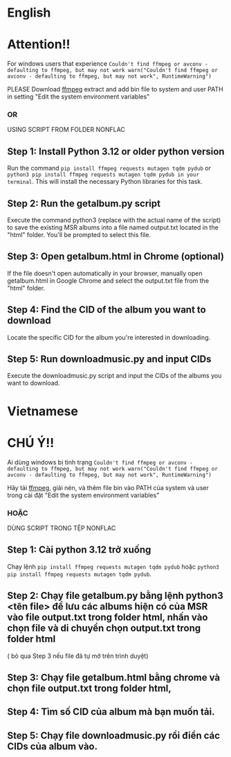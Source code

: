 # English
# Attention!! 
For windows users that experience `Couldn't find ffmpeg or avconv - defaulting to ffmpeg, but may not work warn("Couldn't find ffmpeg or avconv - defaulting to ffmpeg, but may not work", RuntimeWarning")`

PLEASE Download [ffmpeg](https://www.gyan.dev/ffmpeg/builds/ffmpeg-git-essentials.7z) extract and add bin file to system and user PATH in setting "Edit the system environment variables"
### OR
USING SCRIPT FROM FOLDER NONFLAC
## Step 1: Install Python 3.12 or older python version
Run the command `pip install ffmpeg requests mutagen tqdm pydub` or `python3 pip install ffmpeg requests mutagen tqdm pydub in your terminal`. This will install the necessary Python libraries for this task.
## Step 2: Run the getalbum.py script
Execute the command python3 <filename> (replace <filename> with the actual name of the script) to save the existing MSR albums into a file named output.txt located in the "html" folder. You'll be prompted to select this file.
## Step 3: Open getalbum.html in Chrome (optional)
If the file doesn't open automatically in your browser, manually open getalbum.html in Google Chrome and select the output.txt file from the "html" folder.
## Step 4: Find the CID of the album you want to download
Locate the specific CID for the album you're interested in downloading.
## Step 5: Run downloadmusic.py and input CIDs
Execute the downloadmusic.py script and input the CIDs of the albums you want to download.

# Vietnamese
# CHÚ Ý!!
Ai dùng windows bị tình trạng  `Couldn't find ffmpeg or avconv - defaulting to ffmpeg, but may not work warn("Couldn't find ffmpeg or avconv - defaulting to ffmpeg, but may not work", RuntimeWarning")`

Hãy tải [ffmpeg](https://www.gyan.dev/ffmpeg/builds/ffmpeg-git-essentials.7z), giải nén, và thêm file bin vào PATH của system và user trong cài đặt "Edit the system environment variables"
### HOẶC 
DÙNG SCRIPT TRONG TỆP NONFLAC
## Step 1: Cài python 3.12 trở xuống
Chạy lệnh `pip install ffmpeg requests mutagen tqdm pydub` hoặc `python3 pip install ffmpeg requests mutagen tqdm pydub`.
## Step 2: Chạy file getalbum.py bằng lệnh python3 <tên file> để lưu các albums hiện có của MSR vào file output.txt trong folder html, nhấn vào chọn file và di chuyển chọn output.txt trong folder html
( bỏ qua Step 3 nếu file đã tự mở trên trình duyệt)
## Step 3: Chạy file getalbum.html bằng chrome và chọn file output.txt trong folder html,
## Step 4: Tìm số CID của album mà bạn muốn tải.
## Step 5: Chạy file downloadmusic.py rồi điền các CIDs của album vào.


